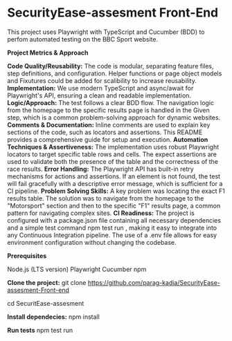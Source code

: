 # SecurityEase-assesment Front-End
This project uses Playwright with TypeScript and Cucumber (BDD) to perfom automated testing on the BBC Sport website.

**Project Metrics & Approach**

**Code Quality/Reusability:** The code is modular, separating feature files, step definitions, and configuration. Helper functions or page object models and Fixutures could be added for scalibility to increase reusability.
**Implementation:** We use modern TypeScript and async/await for Playwright's API, ensuring a clean and readable implementation.
**Logic/Approach:** The test follows a clear BDD flow. The navigation logic from the homepage to the specific results page is handled in the Given step, which is a common problem-solving approach for dynamic websites.
**Comments & Documentation:** Inline comments are used to explain key sections of the code, such as locators and assertions. This README provides a comprehensive guide for setup and execution.
**Automation Techniques & Assertiveness:** The implementation uses robust Playwright locators to target specific table rows and cells. The expect assertions are used to validate both the presence of the table and the correctness of the race results.
**Error Handling:** The Playwright API has built-in retry mechanisms for actions and assertions. If an element is not found, the test will fail gracefully with a descriptive error message, which is sufficient for a CI pipeline.
**Problem Solving Skills:** A key problem was locating the exact F1 results table. The solution was to navigate from the homepage to the "Motorsport" section and then to the specific "F1" results page, a common pattern for navigating complex sites.
**CI Readiness:** The project is configured with a package.json file containing all necessary dependencies and a simple test command npm test run , making it easy to integrate into any Continuous Integration pipeline. The use of a .env file allows for easy environment configuration without changing the codebase.

**Prerequisites**

Node.js (LTS version)
Playwright
Cucumber
npm

**Clone the project:**
git clone https://github.com/parag-kadia/SecurityEase-assesment-Front-end

cd SecuritEase-assesment

**Install dependecies:**
npm install

**Run tests**
npm test run

